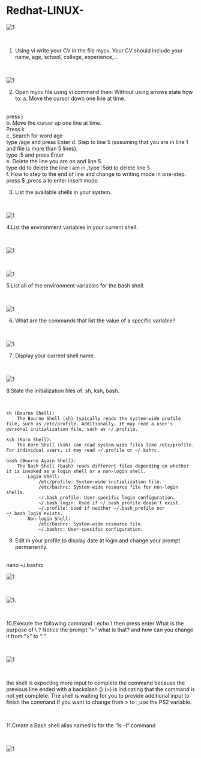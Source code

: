 # Redhat-LINUX-
![1](https://www.redhat.com/themes/custom/rhdc/img/red-hat-social-share.jpg)
<html></br></html>

1. Using vi write your CV in the file mycv. Your CV should include your name, age, school,
college, experience,...
<html></br></html>

![1](https://github.com/NooranTarek/RedhatLinux/blob/main/lab3/lab3_q1.png?raw=true)

2. Open mycv file using vi command then: Without using arrows state how to:
a. Move the cursor down one line at time.
<html></br></html>
press j
<html></br></html>
b. Move the cursor up one line at time.
<html></br></html>
Press k
<html></br></html>
c. Search for word age
<html></br></html>
type /age and press Enter
d. Step to line 5 (assuming that you are in line 1 and file is more than 5 lines).
<html></br></html>
type :5 and press Enter
<html></br></html>
e. Delete the line you are on and line 5.
<html></br></html>
type dd to delete the line i am in ,type :5dd to delete line 5
<html></br></html>
f. How to step to the end of line and change to writing mode in one-step.
<html></br></html>
press $ ,press a to enter insert mode.
<html></br></html>


3. List the available shells in your system.
<html></br></html>

![1]( https://github.com/NooranTarek/RedhatLinux/blob/main/lab3/lab3_q3.png?raw=true)

4.List the environment variables in your current shell.
<html></br></html>

![1]( https://github.com/NooranTarek/RedhatLinux/blob/main/lab3/lab3_q4.1.png?raw=true)
<html></br></html>

![1](  https://github.com/NooranTarek/RedhatLinux/blob/main/lab3/lab3_q4.2.png?raw=true)

5.List all of the environment variables for the bash shell.
<html></br></html>

![1](https://github.com/NooranTarek/RedhatLinux/blob/main/lab3/lab3_q5.png?raw=true)

6. What are the commands that list the value of a specific variable?
<html></br></html>

![1]( https://github.com/NooranTarek/RedhatLinux/blob/main/lab3/lab3_q6.png?raw=true)


7. Display your current shell name.
<html></br></html>

![1](  https://github.com/NooranTarek/RedhatLinux/blob/main/lab3/lab3_q7.png?raw=true)


8.State the initialization files of: sh, ksh, bash.
<html></br></html>

    sh (Bourne Shell):
        The Bourne Shell (sh) typically reads the system-wide profile file, such as /etc/profile. Additionally, it may read a user's personal initialization file, such as ~/.profile.

    ksh (Korn Shell):
        The Korn Shell (ksh) can read system-wide files like /etc/profile. For individual users, it may read ~/.profile or ~/.kshrc.

    bash (Bourne Again Shell):
        The Bash Shell (bash) reads different files depending on whether it is invoked as a login shell or a non-login shell.
            Login Shell:
                /etc/profile: System-wide initialization file.
                /etc/bashrc: System-wide resource file for non-login shells.
                ~/.bash_profile: User-specific login configuration.
                ~/.bash_login: Used if ~/.bash_profile doesn't exist.
                ~/.profile: Used if neither ~/.bash_profile nor ~/.bash_login exists.
            Non-login Shell:
                /etc/bashrc: System-wide resource file.
                ~/.bashrc: User-specific configuration.


9. Edit in your profile to display date at login and change your prompt permanently.
<html></br></html>
nano ~/.bashrc
<html></br></html>

![1](https://github.com/NooranTarek/RedhatLinux/blob/main/lab3/lab3_q9.png?raw=true)

<html></br></html>

![1](https://github.com/NooranTarek/RedhatLinux/blob/main/lab3/lab3_q91.png?raw=true).

<html></br></html>

10.Execute the following command :
echo \ then press enter
What is the purpose of \ ?
Notice the prompt ”>” what is that? and how can you change it from “>” to “:”.
<html></br></html>

![1](https://github.com/NooranTarek/RedhatLinux/blob/main/lab3/lab3_q10.2.png?raw=true)

<html></br></html>

the shell is expecting more input to complete the command because the previous line ended with a backslash (\)
(>) is indicating that the command is not yet complete. The shell is waiting for you to provide additional 
input to finish the command.If you want to change from > to :,use the PS2 variable.

 <html></br></html>

11.Create a Bash shell alias named ls for the “ls –l” command
<html></br></html>

![1]( https://github.com/NooranTarek/RedhatLinux/blob/main/lab3/lab3_q11.png?raw=true)

